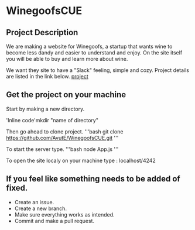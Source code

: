 # WinegoofsCUE

## Project Description
We are making a website for Winegoofs, a startup that wants wine to become less dandy and easier to understand and enjoy.
On the site itself you will be able to buy and learn more about wine.

We want they site to have a "Slack" feeling, simple and cozy.
Project details are listed in the link below.
[project](https://github.com/herkommer/TE4-w47-Project)

## Get the project on your machine
Start by making a new directory.

'Inline code'mkdir "name of directory"

Then go ahead to clone project.
'''bash
git clone https://github.com/AvutE/WinegoofsCUE.git
'''

To start the server type.
'''bash
node App.js
'''

To open the site localy on your machine type : localhost/4242

## If you feel like something needs to be added of fixed.
- Create an issue.
- Create a new branch.
- Make sure everything works as intended.
- Commit and make a pull request. 
